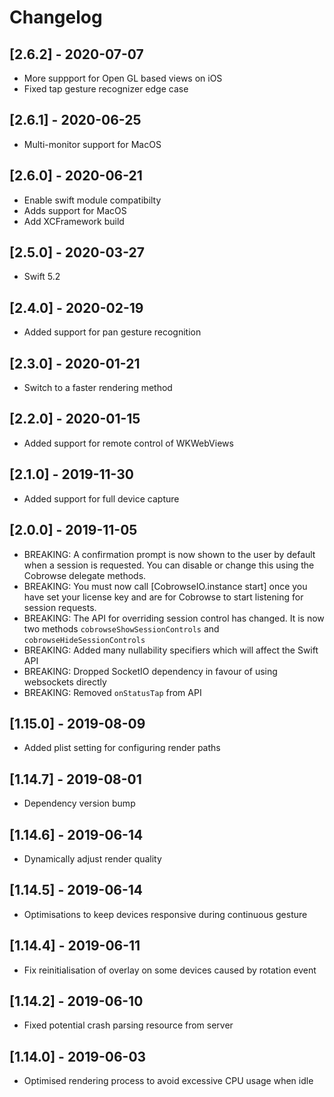 # Changelog

## [2.6.2] - 2020-07-07
- More suppport for Open GL based views on iOS
- Fixed tap gesture recognizer edge case

## [2.6.1] - 2020-06-25
- Multi-monitor support for MacOS

## [2.6.0] - 2020-06-21
- Enable swift module compatibilty
- Adds support for MacOS
- Add XCFramework build

## [2.5.0] - 2020-03-27
- Swift 5.2

## [2.4.0] - 2020-02-19
- Added support for pan gesture recognition

## [2.3.0] - 2020-01-21
- Switch to a faster rendering method

## [2.2.0] - 2020-01-15
- Added support for remote control of WKWebViews

## [2.1.0] - 2019-11-30
- Added support for full device capture

## [2.0.0] - 2019-11-05
- BREAKING: A confirmation prompt is now shown to the user by default when a session is requested.
            You can disable or change this using the Cobrowse delegate methods.
- BREAKING: You must now call [CobrowseIO.instance start] once you have set your license key and are
            for Cobrowse to start listening for session requests.
- BREAKING: The API for overriding session control has changed. It is now two methods `cobrowseShowSessionControls` and `cobrowseHideSessionControls`
- BREAKING: Added many nullability specifiers which will affect the Swift API
- BREAKING: Dropped SocketIO dependency in favour of using websockets directly
- BREAKING: Removed `onStatusTap` from API

## [1.15.0] - 2019-08-09
- Added plist setting for configuring render paths

## [1.14.7] - 2019-08-01
- Dependency version bump

## [1.14.6] - 2019-06-14
- Dynamically adjust render quality

## [1.14.5] - 2019-06-14
- Optimisations to keep devices responsive during continuous gesture

## [1.14.4] - 2019-06-11
- Fix reinitialisation of overlay on some devices caused by rotation event

## [1.14.2] - 2019-06-10
- Fixed potential crash parsing resource from server

## [1.14.0] - 2019-06-03
- Optimised rendering process to avoid excessive CPU usage when idle
